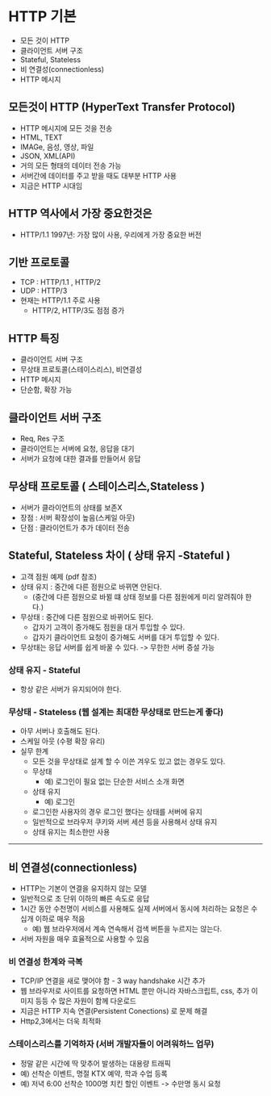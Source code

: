 # HTTP 기본
- 모든 것이 HTTP
- 클라이언트 서버 구조
- Stateful, Stateless
- 비 연결성(connectionless)
- HTTP 메시지

## 모든것이 HTTP (HyperText Transfer Protocol)
- HTTP 메시지에 모든 것을 전송
- HTML, TEXT
- IMAGe, 음성, 영상, 파일
- JSON, XML(API)
- 거의 모든 형태의 데이터 전송 가능
- 서버간에 데이터를 주고 받을 때도 대부분 HTTP 사용
- 지금은 HTTP 시대임

## HTTP 역사에서 가장 중요한것은
- HTTP/1.1 1997년: 가장 많이 사용, 우리에게 가장 중요한 버전

## 기반 프로토콜
- TCP : HTTP/1.1 , HTTP/2
- UDP : HTTP/3
- 현재는 HTTP/1.1 주로 사용
  - HTTP/2, HTTP/3도 점점 증가

## HTTP 특징
- 클라이언트 서버 구조
- 무상태 프로토콜(스테이스리스), 비연결성
- HTTP 메시지
- 단순함, 확장 가능 


## 클라이언트 서버 구조
- Req, Res 구조
- 클라이언트는 서버에 요청, 응답을 대기
- 서버가 요청에 대한 결과를 만들어서 응답

## 무상태 프로토콜 ( 스테이스리스,Stateless )
- 서버가 클라이언트의 상태를 보존X
- 장점 : 서버 확장성이 높음(스케일 아웃)
- 단점 : 클라이언트가 추가 데이터 전송

## Stateful, Stateless 차이 ( 상태 유지 -Stateful )
- 고객 점원 예제 (pdf 참조)
- 상태 유지 : 중간에 다른 점원으로 바뀌면 안된다.
  - (중간에 다른 점원으로 바뀔 떄 상태 정보를 다른 점원에게 미리 알려줘야 한다.)
- 무상태 : 중간에 다른 점원으로 바뀌어도 된다.
  - 갑자기 고객이 증가해도 점원을 대거 투입할 수 있다.
  - 갑자기 클라이언트 요청이 증가해도 서버를 대거 투입할 수 있다.
- 무상태는 응답 서버를 쉽게 바꿀 수 있다. -> 무한한 서버 증설 가능

### 상태 유지 - Stateful
- 항상 같은 서버가 유지되어야 한다.

### 무상태 - Stateless (웹 설계는 최대한 무상태로 만드는게 좋다)
- 아무 서버나 호출해도 된다. 
- 스케일 아웃 (수평 확장 유리)
- 실무 한계
  - 모든 것을 무상태로 설계 할 수 이쓴 겨우도 있고 없는 경우도 있다.
  - 무상태
    - 예) 로그인이 필요 없는 단순한 서비스 소개 화면
  - 상태 유지
    - 예) 로그인
  - 로그인한 사용자의 경우 로그인 했다는 상태를 서버에 유지
  - 일반적으로 브라우저 쿠키와 서버 세션 등을 사용해서 상태 유지
  - 상태 유지는 최소한만 사용

-----------------------------------------------------------------------------------------


## 비 연결성(connectionless)
- HTTP는 기본이 연결을 유지하지 않는 모델
- 일반적으로 초 단위 이하의 빠른 속도로 응답
- 1시간 동안 수천명이 서비스를 사용해도 실제 서버에서 동시에 처리하는 요청은 수십개 이하로 매우 적음
  - 예) 웹 브라우저에서 계속 연속해서 검색 버튼을 누르지는 않는다.
- 서버 자원을 매우 효율적으로 사용할 수 있음

### 비 연결성 한계와 극복
  - TCP/IP 연결을 새로 맺어야 함 - 3 way handshake 시간 추가
  - 웹 브라우저로 사이트를 요청하면 HTML 뿐만 아니라 자바스크립트, css, 추가 이미지 등등 수 많은 자원이 함께 다운로드
  - 지금은 HTTP 지속 연결(Persistent Conections) 로 문제 해결
  - Http2,3에서는 더욱 최적화

### 스테이스리스를 기억하자 (서버 개발자들이 어려워하느 업무)
- 정말 같은 시간에 딱 맞추어 발생하는 대용량 트래픽
- 예) 선착순 이벤트, 명절 KTX 예약, 학과 수업 등록
- 예) 저녁 6:00 선착순 1000명 치킨 할인 이벤트 -> 수만명 동시 요청






















